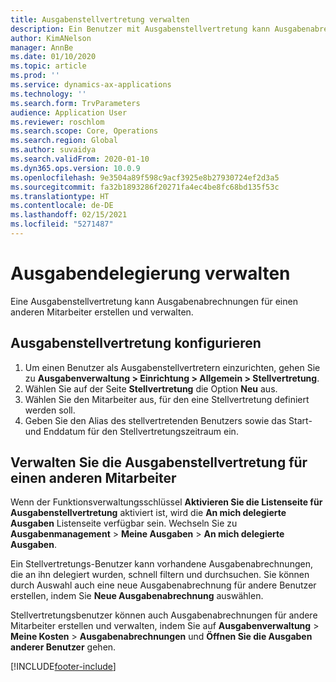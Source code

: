 ```yaml
---
title: Ausgabenstellvertretung verwalten
description: Ein Benutzer mit Ausgabenstellvertretung kann Ausgabenabrechnungen für einen anderen Mitarbeiter in der Organisation erstellen und verwalten.
author: KimANelson
manager: AnnBe
ms.date: 01/10/2020
ms.topic: article
ms.prod: ''
ms.service: dynamics-ax-applications
ms.technology: ''
ms.search.form: TrvParameters
audience: Application User
ms.reviewer: roschlom
ms.search.scope: Core, Operations
ms.search.region: Global
ms.author: suvaidya
ms.search.validFrom: 2020-01-10
ms.dyn365.ops.version: 10.0.9
ms.openlocfilehash: 9e3504a89f598c9acf3925e8b27930724ef2d3a5
ms.sourcegitcommit: fa32b1893286f20271fa4ec4be8fc68bd135f53c
ms.translationtype: HT
ms.contentlocale: de-DE
ms.lasthandoff: 02/15/2021
ms.locfileid: "5271487"
---
```

# <a name="manage-expense-delegation"></a>Ausgabendelegierung verwalten

Eine Ausgabenstellvertretung kann Ausgabenabrechnungen für einen anderen Mitarbeiter erstellen und verwalten.

## <a name="configure-expense-delegation"></a>Ausgabenstellvertretung konfigurieren

1. Um einen Benutzer als Ausgabenstellvertretern einzurichten, gehen Sie zu **Ausgabenverwaltung > Einrichtung > Allgemein > Stellvertretung**.
2. Wählen Sie auf der Seite **Stellvertretung** die Option **Neu** aus.
3. Wählen Sie den Mitarbeiter aus, für den eine Stellvertretung definiert werden soll. 
4. Geben Sie den Alias des stellvertretenden Benutzers sowie das Start- und Enddatum für den Stellvertretungszeitraum ein.

## <a name="manage-expense-delegation-for-another-employee"></a>Verwalten Sie die Ausgabenstellvertretung für einen anderen Mitarbeiter

Wenn der Funktionsverwaltungsschlüssel **Aktivieren Sie die Listenseite für Ausgabenstellvertretung** aktiviert ist, wird die **An mich delegierte Ausgaben** Listenseite verfügbar sein. Wechseln Sie zu **Ausgabenmanagement** > **Meine Ausgaben** > **An mich delegierte Ausgaben**.

Ein Stellvertretungs-Benutzer kann vorhandene Ausgabenabrechnungen, die an ihn delegiert wurden, schnell filtern und durchsuchen. Sie können durch Auswahl auch eine neue Ausgabenabrechnung für andere Benutzer erstellen, indem Sie **Neue Ausgabenabrechnung** auswählen.

Stellvertretungsbenutzer können auch Ausgabenabrechnungen für andere Mitarbeiter erstellen und verwalten, indem Sie auf **Ausgabenverwaltung** > **Meine Kosten** > **Ausgabenabrechnungen** und **Öffnen Sie die Ausgaben anderer Benutzer** gehen.


[!INCLUDE[footer-include](../includes/footer-banner.md)]